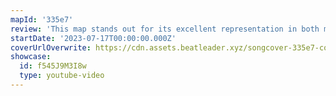 ```yaml
---
mapId: '335e7'
review: 'This map stands out for its excellent representation in both mapping and lights, with perfect synergy between the two and its very nice use of chains which fit the music beautifully! With a super-satisfying fitbeat diff with great movement and awesome downmaps and non-fitbeat diffs, there’s definitely something for everyone!'
startDate: '2023-07-17T00:00:00.000Z'
coverUrlOverwrite: https://cdn.assets.beatleader.xyz/songcover-335e7-cover.jpg
showcase:
  id: f545J9M3I8w
  type: youtube-video
---
```

